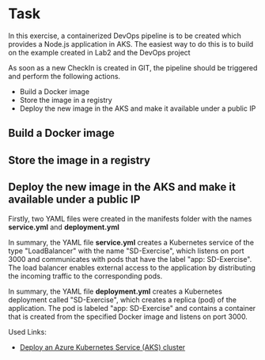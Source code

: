 # Task
In this exercise, a containerized DevOps pipeline is to be created which provides a Node.js application in AKS. The easiest way to do this is to build on the example created in Lab2 and the DevOps project

As soon as a new CheckIn is created in GIT, the pipeline should be triggered and perform the following actions.
- Build a Docker image
- Store the image in a registry
- Deploy the new image in the AKS and make it available under a public IP

## Build a Docker image

## Store the image in a registry

## Deploy the new image in the AKS and make it available under a public IP

Firstly, two YAML files were created in the manifests folder with the names **service.yml** and **deployment.yml** <br>

In summary, the YAML file **service.yml** creates a Kubernetes service of the type "LoadBalancer" with the name "SD-Exercise", which listens on port 3000 and communicates with pods that have the label "app: SD-Exercise". The load balancer enables external access to the application by distributing the incoming traffic to the corresponding pods. <br>

In summary, the YAML file **deployment.yml** creates a Kubernetes deployment called "SD-Exercise", which creates a replica (pod) of the application. The pod is labeled "app: SD-Exercise" and contains a container that is created from the specified Docker image and listens on port 3000.

Used Links:
- [Deploy an Azure Kubernetes Service (AKS) cluster](https://learn.microsoft.com/en-us/azure/aks/learn/quick-kubernetes-deploy-portal?tabs=azure-cli)


